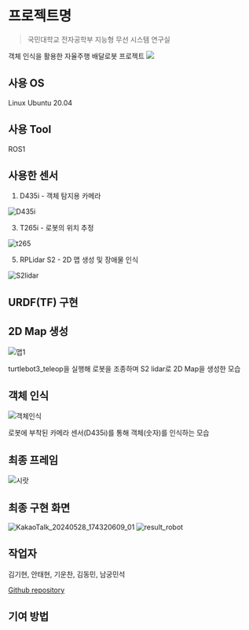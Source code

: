 # 프로젝트명
> 국민대학교 전자공학부 지능형 무선 시스템 연구실

객체 인식을 활용한 자율주행 배달로봇 프로젝트
![](../header.png)

## 사용 OS
Linux Ubuntu 20.04

## 사용 Tool
ROS1

## 사용한 센서
1. D435i - 객체 탐지용 카메라

![D435i](https://github.com/ahntae98/NextGen-Deep-Delivery-Robot/assets/133379277/fd3157cc-7e4b-49ab-8544-c28555216b07)

3. T265i - 로봇의 위치 추정

![t265](https://github.com/ahntae98/NextGen-Deep-Delivery-Robot/assets/133379277/7ec0b950-8551-4c1f-8547-7da42c07e495)

5. RPLidar S2 - 2D 맵 생성 및 장애물 인식

![S2lidar](https://github.com/ahntae98/NextGen-Deep-Delivery-Robot/assets/133379277/c898979c-6cb4-4d4f-be74-3ed79271a698)

## URDF(TF) 구현



## 2D Map 생성

![맵1](https://github.com/ahntae98/NextGen-Deep-Delivery-Robot/assets/133379277/955e7fea-ee66-4890-96ba-92fb86bdba87)

turtlebot3_teleop을 실행해 로봇을 조종하며 S2 lidar로 2D Map을 생성한 모습

## 객체 인식

![객체인식](https://github.com/ahntae98/NextGen-Deep-Delivery-Robot/assets/133379277/6828455f-5ed1-4e09-bd98-e46a1d581206)

로봇에 부착된 카메라 센서(D435i)를 통해 객체(숫자)를 인식하는 모습

## 최종 프레임

![시랏](https://github.com/ahntae98/NextGen-Deep-Delivery-Robot/assets/133379277/d5cc0ee1-82b3-4251-8917-cf72c83f375e)

## 최종 구현 화면
![KakaoTalk_20240528_174320609_01](https://github.com/ahntae98/NextGen-Deep-Delivery-Robot/assets/133379277/befbcb33-8ad9-45eb-b942-d2e1207cdb80)
![result_robot](https://github.com/ahntae98/NextGen-Deep-Delivery-Robot/assets/133379277/413dbcb2-fd9f-4f29-811c-110159734d32)


## 작업자

김기현, 안태현, 기운찬, 김동민, 남궁민석

[Github repository](https://github.com/gyun2/Delivery-bot-KMU)

## 기여 방법


<!-- Markdown link & img dfn's -->
[npm-image]: https://img.shields.io/npm/v/datadog-metrics.svg?style=flat-square
[npm-url]: https://npmjs.org/package/datadog-metrics
[npm-downloads]: https://img.shields.io/npm/dm/datadog-metrics.svg?style=flat-square
[travis-image]: https://img.shields.io/travis/dbader/node-datadog-metrics/master.svg?style=flat-square
[travis-url]: https://travis-ci.org/dbader/node-datadog-metrics
[wiki]: https://github.com/yourname/yourproject/wiki
